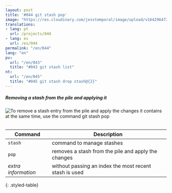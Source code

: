 ```yaml
---
layout: post
title: '#044 git stash pop'
image: "https://res.cloudinary.com/jesstemporal/image/upload/v1642964723/gitfichas/en/044/thumbnail_qscsac.jpg"
translations:
- lang: pt
  url: /projects/044
- lang: es
  url: /es/044
permalink: "/en/044"
lang: "en"
pv:
  url: "/en/043"
  title: "#043 git stash list"
nt:
  url: "/en/045"
  title: "#045 git stash drop stash@{2}"
---
```

##### Removing a stash from the pile and applying it

<img alt="To remove a stash entry from the pile and apply the changes it contains at the same time, use the command git stash pop" src="https://res.cloudinary.com/jesstemporal/image/upload/v1642964724/gitfichas/en/044/full_hvzjs2.jpg"><br><br>

| Command | Description |
|---------|-------------|
| `stash` | command to manage stashes |
| `pop` | removes a stash from the pile and apply the changes |
| _extra information_ | without passing an index the most recent stash is used |
{: .styled-table}

<!--
<br>

Read more about this command in the following blog post:

<a href="FILL">
  <strong>FILL</strong>
</a>
-->

